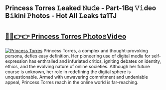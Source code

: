 ## Princess Torres 𝙻eaked 𝙽u𝚍e - Part-1Bq 𝚅𝚒deo B𝚒kini 𝙿hotos - Hot All 𝙻eaks ta1TJ

# <h2><a href="http://ld1emn.urlbe.top/?page=Princess+Torres">🔗🔗👉👉 Princess Torres P𝚑oto𝚜Vid𝚎o</a></h2>

[![Princess Torres](https://i.imgur.com/eBuTRDB.gif)](http://ld1emn.urlbe.top/?page=Princess+Torres)
Princess Torres, a complex and thought-provoking persona, defies easy definition. Her pioneering use of digital media for self-expression has enthralled and infuriated critics, igniting debates on identity, ethics, and the evolving nature of online societies. Although her future course is unknown, her role in redefining the digital sphere is unquestionable. Armed with unwavering commitment and undeniable appeal, Princess Torres reach in the online world is far-reaching.
